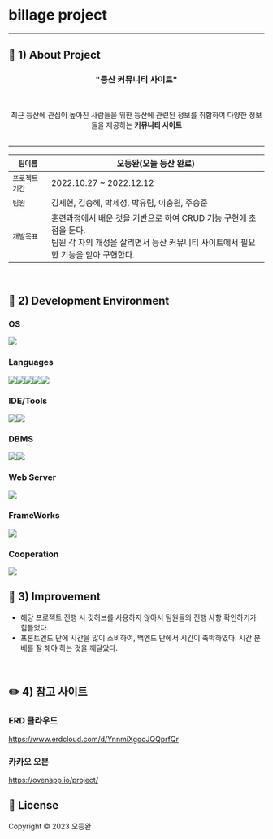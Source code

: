 # billage project

---

## :page_with_curl: 1) About Project
<h3 align="center">"등산 커뮤니티 사이트"</h3>
<br>
<p align="center">
최근 등산에 관심이 높아진 사람들을 위한 등산에 관련된 정보를 취합하여 다양한 정보들을 제공하는 <b> 커뮤니티 사이트</b> <br><br>
</p>

***

| `팀이름` | 오등완(오늘 등산 완료) |
| ------------ | -------------------------------------------------- |
| `프로젝트 기간` | 2022.10.27 ~ 2022.12.12 |
| `팀원` | 김세헌, 김승혜, 박세정, 박유림, 이충원, 주승준 |
| `개발목표` | 훈련과정에서 배운 것을 기반으로 하여 CRUD 기능 구현에 초점을 둔다. <br> 팀원 각 자의 개성을 살리면서 등산 커뮤니티 사이트에서 필요한 기능을 맡아 구현한다.         |
<br>


## :wrench: 2) Development Environment
### OS
<img src="https://img.shields.io/badge/window10-1572B6?style=for-the-badge&logo=windows&logoColor=white">

### Languages
<img src="https://img.shields.io/badge/java-007396?style=for-the-badge&logo=java&logoColor=white"><img src="https://img.shields.io/badge/HTML5-E34F26?style=for-the-badge&logo=HTML5&logoColor=white"><img src="https://img.shields.io/badge/CSS3-1572B6?style=for-the-badge&logo=CSS3&logoColor=white"><img src="https://img.shields.io/badge/JavaScript-F7DF1E?style=for-the-badge&logo=JavaScript&logoColor=white"><img src="https://img.shields.io/badge/jQuery-0769AD?style=for-the-badge&logo=jQuery&logoColor=white">

### IDE/Tools
<img src="https://img.shields.io/badge/Visual Studio-5C2D91?style=for-the-badge&logo=Visual Studio&logoColor=white"><img src="https://img.shields.io/badge/Eclipse-FE7A16.svg?style=for-the-badge&logo=Eclipse&logoColor=white">

### DBMS
<img src="https://img.shields.io/badge/Oracle-F80000?style=for-the-badge&logo=Oracle&logoColor=white"><img src="https://img.shields.io/badge/SqlDeveloper-gray?style=for-the-badge&logo=SqlDeveloper&logoColor=white">

### Web Server
<img src="https://img.shields.io/badge/Apache Tomcat-F8DC75?style=for-the-badge&logo=Apache Tomcat&logoColor=white">

### FrameWorks
<img src="https://img.shields.io/badge/Bootstrap-7952B3?style=for-the-badge&logo=Bootstrap&logoColor=white">

### Cooperation
<img src="https://img.shields.io/badge/Notion-000000?style=for-the-badge&logo=Notion&logoColor=white">
<br>


## 🤔 3) Improvement
+ 해당 프로젝트 진행 시 깃허브를 사용하지 않아서 팀원들의 진행 사항 확인하기가 힘들었다. 
+ 프론트엔드 단에 시간을 많이 소비하여, 백엔드 단에서 시간이 촉박하였다. 시간 분배를 잘 해야 하는 것을 깨달았다.
<br>


## :pencil2: 4) 참고 사이트
### ERD 클라우드
https://www.erdcloud.com/d/YnnmiXgooJQQprfQr

### 카카오 오븐
https://ovenapp.io/project/
<br>


## 📝 License

Copyright © 2023  오등완  <br>
